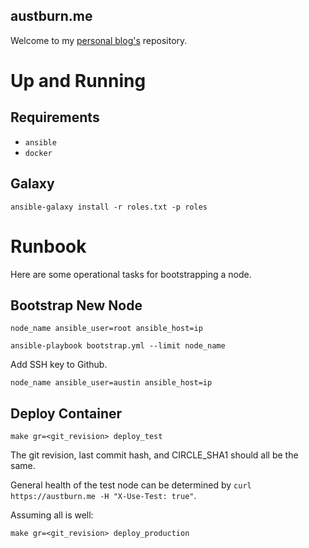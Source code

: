 austburn.me
-----------

Welcome to my [personal blog's](https://austburn.me) repository.

# Up and Running

## Requirements

* `ansible`
* `docker`

## Galaxy

`ansible-galaxy install -r roles.txt -p roles`

# Runbook

Here are some operational tasks for bootstrapping a node.

## Bootstrap New Node

```
node_name ansible_user=root ansible_host=ip
```
`ansible-playbook bootstrap.yml --limit node_name`

Add SSH key to Github.

```
node_name ansible_user=austin ansible_host=ip
```

## Deploy Container

`make gr=<git_revision> deploy_test`

The git revision, last commit hash, and CIRCLE_SHA1 should all be the same.

General health of the test node can be determined by `curl https://austburn.me -H "X-Use-Test: true"`.

Assuming all is well:

`make gr=<git_revision> deploy_production`
